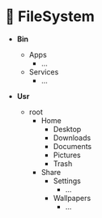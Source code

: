 # 📁 FileSystem

- **Bin**
    - Apps
        - ...
    - Services
        - ...

- **Usr**
    - root
        - Home
            - Desktop
            - Downloads
            - Documents
            - Pictures
            - Trash
        - Share
            - Settings
                - ...
            - Wallpapers
                - ...